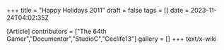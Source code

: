+++
title = "Happy Holidays 2011"
draft = false
tags = []
date = 2023-11-24T04:02:35Z

[Article]
contributors = ["The 64th Gamer","Documentor","StudioC","Ceclife13"]
gallery = []
+++
text/x-wiki